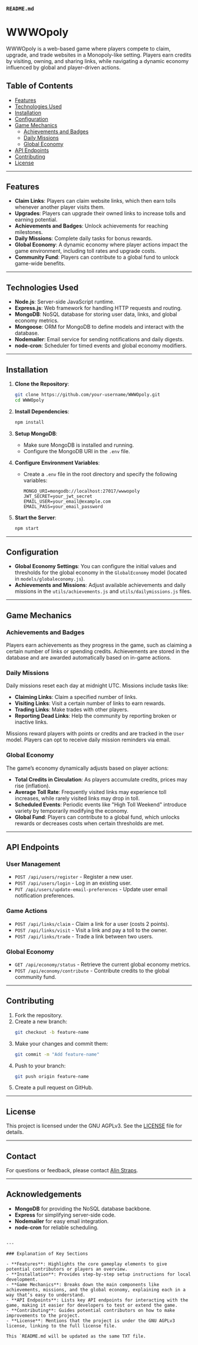 ### `README.md`

# WWWOpoly

WWWOpoly is a web-based game where players compete to claim, upgrade, and trade websites in a Monopoly-like setting. Players earn credits by visiting, owning, and sharing links, while navigating a dynamic economy influenced by global and player-driven actions.

## Table of Contents

- [Features](#features)
- [Technologies Used](#technologies-used)
- [Installation](#installation)
- [Configuration](#configuration)
- [Game Mechanics](#game-mechanics)
  - [Achievements and Badges](#achievements-and-badges)
  - [Daily Missions](#daily-missions)
  - [Global Economy](#global-economy)
- [API Endpoints](#api-endpoints)
- [Contributing](#contributing)
- [License](#license)

---

## Features

- **Claim Links**: Players can claim website links, which then earn tolls whenever another player visits them.
- **Upgrades**: Players can upgrade their owned links to increase tolls and earning potential.
- **Achievements and Badges**: Unlock achievements for reaching milestones.
- **Daily Missions**: Complete daily tasks for bonus rewards.
- **Global Economy**: A dynamic economy where player actions impact the game environment, including toll rates and upgrade costs.
- **Community Fund**: Players can contribute to a global fund to unlock game-wide benefits.

---

## Technologies Used

- **Node.js**: Server-side JavaScript runtime.
- **Express.js**: Web framework for handling HTTP requests and routing.
- **MongoDB**: NoSQL database for storing user data, links, and global economy metrics.
- **Mongoose**: ORM for MongoDB to define models and interact with the database.
- **Nodemailer**: Email service for sending notifications and daily digests.
- **node-cron**: Scheduler for timed events and global economy modifiers.

---

## Installation

1. **Clone the Repository**:
   ```bash
   git clone https://github.com/your-username/WWWOpoly.git
   cd WWWOpoly
   ```

2. **Install Dependencies**:
   ```bash
   npm install
   ```

3. **Setup MongoDB**:
   - Make sure MongoDB is installed and running.
   - Configure the MongoDB URI in the `.env` file.

4. **Configure Environment Variables**:
   - Create a `.env` file in the root directory and specify the following variables:
     ```
     MONGO_URI=mongodb://localhost:27017/wwwopoly
     JWT_SECRET=your_jwt_secret
     EMAIL_USER=your_email@example.com
     EMAIL_PASS=your_email_password
     ```

5. **Start the Server**:
   ```bash
   npm start
   ```

---

## Configuration

- **Global Economy Settings**: You can configure the initial values and thresholds for the global economy in the `GlobalEconomy` model (located in `models/globaleconomy.js`).
- **Achievements and Missions**: Adjust available achievements and daily missions in the `utils/achievements.js` and `utils/dailymissions.js` files.

---

## Game Mechanics

### Achievements and Badges

Players earn achievements as they progress in the game, such as claiming a certain number of links or spending credits. Achievements are stored in the database and are awarded automatically based on in-game actions.

### Daily Missions

Daily missions reset each day at midnight UTC. Missions include tasks like:
- **Claiming Links**: Claim a specified number of links.
- **Visiting Links**: Visit a certain number of links to earn rewards.
- **Trading Links**: Make trades with other players.
- **Reporting Dead Links**: Help the community by reporting broken or inactive links.

Missions reward players with points or credits and are tracked in the `User` model. Players can opt to receive daily mission reminders via email.

### Global Economy

The game’s economy dynamically adjusts based on player actions:
- **Total Credits in Circulation**: As players accumulate credits, prices may rise (inflation).
- **Average Toll Rate**: Frequently visited links may experience toll increases, while rarely visited links may drop in toll.
- **Scheduled Events**: Periodic events like "High Toll Weekend" introduce variety by temporarily modifying the economy.
- **Global Fund**: Players can contribute to a global fund, which unlocks rewards or decreases costs when certain thresholds are met.

---

## API Endpoints

### User Management
- `POST /api/users/register` - Register a new user.
- `POST /api/users/login` - Log in an existing user.
- `PUT /api/users/update-email-preferences` - Update user email notification preferences.

### Game Actions
- `POST /api/links/claim` - Claim a link for a user (costs 2 points).
- `POST /api/links/visit` - Visit a link and pay a toll to the owner.
- `POST /api/links/trade` - Trade a link between two users.

### Global Economy
- `GET /api/economy/status` - Retrieve the current global economy metrics.
- `POST /api/economy/contribute` - Contribute credits to the global community fund.

---

## Contributing

1. Fork the repository.
2. Create a new branch:
   ```bash
   git checkout -b feature-name
   ```
3. Make your changes and commit them:
   ```bash
   git commit -m "Add feature-name"
   ```
4. Push to your branch:
   ```bash
   git push origin feature-name
   ```
5. Create a pull request on GitHub.

---

## License

This project is licensed under the GNU AGPLv3. See the [LICENSE](./LICENSE) file for details.

---

## Contact

For questions or feedback, please contact [Alin Straps](mailto:your-email@example.com).

---

## Acknowledgements

- **MongoDB** for providing the NoSQL database backbone.
- **Express** for simplifying server-side code.
- **Nodemailer** for easy email integration.
- **node-cron** for reliable scheduling.
```

---

### Explanation of Key Sections

- **Features**: Highlights the core gameplay elements to give potential contributors or players an overview.
- **Installation**: Provides step-by-step setup instructions for local development.
- **Game Mechanics**: Breaks down the main components like achievements, missions, and the global economy, explaining each in a way that’s easy to understand.
- **API Endpoints**: Lists key API endpoints for interacting with the game, making it easier for developers to test or extend the game.
- **Contributing**: Guides potential contributors on how to make improvements to the project.
- **License**: Mentions that the project is under the GNU AGPLv3 license, linking to the full license file.

This `README.md will be updated as the same TXT file.